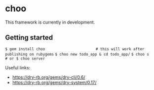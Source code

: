 # choo

This framework is currently in development.

## Getting started

`$ gem install choo                       # this will work after publishing on rubygems`
`$ choo new todo_app & cd todo_app/`
`$ choo s                                 # or $ choo server`

Useful links:
- https://dry-rb.org/gems/dry-cli/0.6/
- https://dry-rb.org/gems/dry-system/0.17/